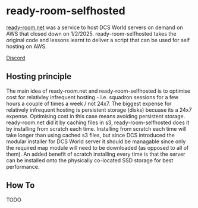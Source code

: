 # ready-room-selfhosted
[ready-room.net](https://ready-room.net/) was a service to host DCS World servers on demand on AWS that closed down on 1/2/2025. ready-room-selfhosted takes the original code and lessons learnt to deliver a script that can be used for self hosting on AWS.

[Discord](https://discord.gg/hURRqGP)

## Hosting principle
The main idea of ready-room.net and ready-room-selfhosted is to optimise cost for relativley infrequent hosting - i.e. squadron sessions for a few hours a couple of times a week / not 24x7. The biggest expense for relatively infrequent hosting is persistent storage (disks) becuase its a 24x7 expense. Optimising cost in this case means avoiding persistent storage. ready-room.net did it by caching files in s3, ready-room-selfhosted does it by installing from scratch each time. Installing from scratch each time will take longer than using cached s3 files, but since DCS introduced the modular installer for DCS World server it should be managable since only the required map module will need to be downloaded (as opposed to all of them). An added benefit of scratch installing every time is that the server can be installed onto the physically co-located SSD storage for best performance.  

## How To

TODO
